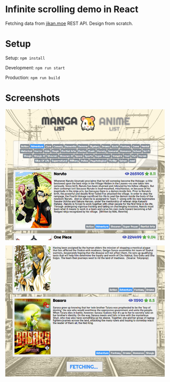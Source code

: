 # Infinite scrolling demo in React

Fetching data from [jikan.moe](https://jikan.docs.apiary.io/) REST API.
Design from scratch.

# Setup
Setup: ```npm install```

Development: ```npm run start```

Production: ```npm run build```

# Screenshots
![Screenshot](/screenshots/screenshot2.png?raw=true)


![Screenshot](/screenshots/screenshot.png?raw=true)